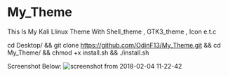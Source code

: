 # My_Theme
This Is My Kali  Llinux Theme With Shell_theme , GTK3_theme , Icon e.t.c



cd Desktop/ && git clone https://github.com/OdinF13/My_Theme.git && cd My_Theme/ && chmod +x install.sh && ./install.sh


Screenshot Below:
![screenshot from 2018-02-04 11-22-42](https://user-images.githubusercontent.com/36133617/35781422-d49fe9fe-09e1-11e8-860f-e6765b669d78.png)
